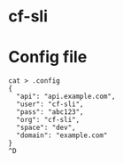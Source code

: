 # cf-sli

# Config file
```
cat > .config
{
  "api": "api.example.com",
  "user": "cf-sli",
  "pass": "abc123",
  "org": "cf-sli",
  "space": "dev",
  "domain": "example.com"
}
^D
```

